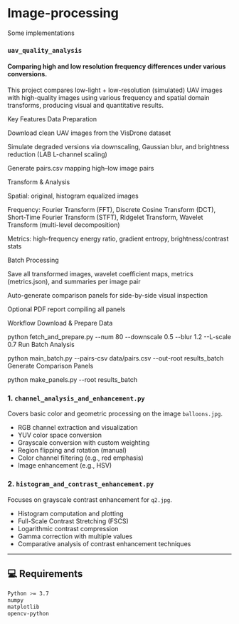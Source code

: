 # Image-processing
Some implementations

### `uav_quality_analysis`

#### Comparing high and low resolution frequency differences under various conversions.

This project compares low-light + low-resolution (simulated) UAV images with high-quality images using various frequency and spatial domain transforms, producing visual and quantitative results.

Key Features
Data Preparation

Download clean UAV images from the VisDrone dataset

Simulate degraded versions via downscaling, Gaussian blur, and brightness reduction (LAB L-channel scaling)

Generate pairs.csv mapping high–low image pairs

Transform & Analysis

Spatial: original, histogram equalized images

Frequency: Fourier Transform (FFT), Discrete Cosine Transform (DCT), Short-Time Fourier Transform (STFT), Ridgelet Transform, Wavelet Transform (multi-level decomposition)

Metrics: high-frequency energy ratio, gradient entropy, brightness/contrast stats

Batch Processing

Save all transformed images, wavelet coefficient maps, metrics (metrics.json), and summaries per image pair

Auto-generate comparison panels for side-by-side visual inspection

Optional PDF report compiling all panels

Workflow
Download & Prepare Data

python fetch_and_prepare.py --num 80 --downscale 0.5 --blur 1.2 --L-scale 0.7
Run Batch Analysis

python main_batch.py --pairs-csv data/pairs.csv --out-root results_batch
Generate Comparison Panels

python make_panels.py --root results_batch


### 1. `channel_analysis_and_enhancement.py`

Covers basic color and geometric processing on the image `balloons.jpg`.

- RGB channel extraction and visualization
- YUV color space conversion
- Grayscale conversion with custom weighting
- Region flipping and rotation (manual)
- Color channel filtering (e.g., red emphasis)
- Image enhancement (e.g., HSV)

### 2. `histogram_and_contrast_enhancement.py`

Focuses on grayscale contrast enhancement for `q2.jpg`.

- Histogram computation and plotting
- Full-Scale Contrast Stretching (FSCS)
- Logarithmic contrast compression
- Gamma correction with multiple values
- Comparative analysis of contrast enhancement techniques

---

## 💻 Requirements

```bash
Python >= 3.7
numpy
matplotlib
opencv-python
